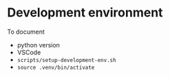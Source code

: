 
# Development environment 

To document 

- python version
- VSCode
- `scripts/setup-development-env.sh`
- `source .venv/bin/activate`